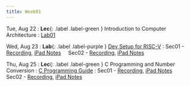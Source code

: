 ```yaml
---
title: Week01
---
```


Tue, Aug 22
: **Lec**{: .label .label-green } Introduction to Computer Architecture
: [Lab01](/assignments/lab01)
&nbsp; &nbsp; 
  
Wed, Aug 23
: **Lab**{: .label .label-purple } [Dev Setup for RISC-V](/guides/dev-setup)
: Sec01 - [Recording](/),
          [iPad Notes](/)
&nbsp; &nbsp;
Sec02 - [Recording](/),
        [iPad Notes](/)

Thu, Aug 25
: **Lec**{: .label .label-green } C Programming and Number Conversion
: [C Programming Guide](/guides/c-programming)
: Sec01 - [Recording](/),
          [iPad Notes](/)
&nbsp; &nbsp;
Sec02 - [Recording](/),
        [iPad Notes](/)
